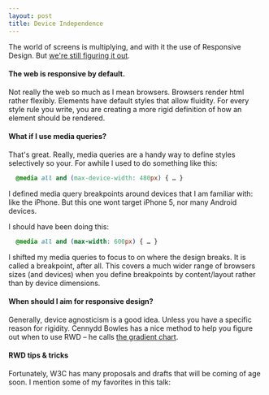 ```yaml
---
layout: post
title: Device Independence
---
```


The world of screens is multiplying, and with it the use of Responsive Design. But [we're still figuring it out](http://alistapart.com/article/responsive-web-design).

#### The web is responsive by default.

Not really the web so much as I mean browsers. Browsers render html rather flexibly. Elements have default styles that allow fluidity. For every style rule you write, you are creating a more rigid definition of how an element should be rendered.


#### What if I use media queries?

That's great. Really, media queries are a handy way to define styles selectively so your. For awhile I used to do something like this:

~~~ css
  @media all and (max-device-width: 480px) { … }
~~~

I defined media query breakpoints around devices that I am familiar with: like the iPhone. But this one wont target iPhone 5, nor many Android devices.

I should have been doing this:

~~~ css
  @media all and (max-width: 600px) { … }
~~~

I shifted my media queries to focus to on where the design breaks. It is called a breakpoint, after all. This covers a much wider range of browsers sizes (and devices) when you define breakpoints by content/layout rather than by device dimensions.


#### When should I aim for responsive design?

Generally, device agnosticism is a good idea. Unless you have a specific reason for rigidity. Cennydd Bowles has a nice method to help you figure out when to use RWD – he calls [the gradient chart](http://cennydd.co.uk/2013/the-gradient-chart).


#### RWD tips & tricks

Fortunately, W3C has many proposals and drafts that will be coming of age soon. I mention some of my favorites in this talk:

<script async class="speakerdeck-embed" data-id="5e815a0064530130f08a12313d04fda1" data-ratio="1.33333333333333" src="//speakerdeck.com/assets/embed.js"></script>
